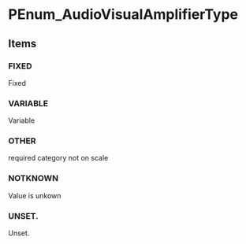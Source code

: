 # PEnum_AudioVisualAmplifierType


<!-- end of short definition -->
## Items

### FIXED
Fixed

### VARIABLE
Variable

### OTHER
required category not on scale

### NOTKNOWN
Value is unkown

### UNSET.
Unset.
